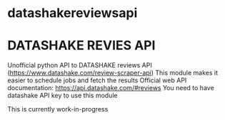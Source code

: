 # datashakereviewsapi
# DATASHAKE REVIES API

Unofficial python API to DATASHAKE reviews API (https://www.datashake.com/review-scraper-api)
This module makes it easier to schedule jobs and fetch the results
Official web API documentation: https://api.datashake.com/#reviews
You need to have datashake API key to use this module

This is currently work-in-progress
